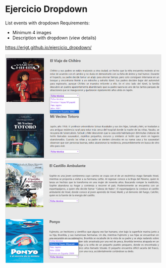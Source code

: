 # Ejercicio Dropdown
List events with dropdown
Requirements:
- Mínimum 4 images
- Description with dropdown (view details)

https://erigt.github.io/ejercicio_dropdown/

![Alt text](Dropdown.png)
![Alt text](Dropdown2.png)